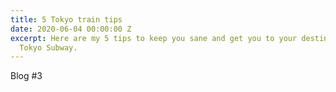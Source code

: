 ```yaml
---
title: 5 Tokyo train tips
date: 2020-06-04 00:00:00 Z
excerpt: Here are my 5 tips to keep you sane and get you to your destination on the
  Tokyo Subway.
---
```


Blog #3

